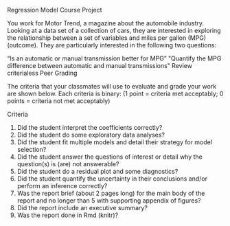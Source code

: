  Regression Model Course Project


You work for Motor Trend, a magazine about the automobile industry. 
Looking at a data set of a collection of cars, they are interested in exploring the relationship between a set of variables 
and miles per gallon (MPG) (outcome). 
They are particularly interested in the following two questions:

“Is an automatic or manual transmission better for MPG”
"Quantify the MPG difference between automatic and manual transmissions"
Review criterialess 
Peer Grading

The criteria that your classmates will use to evaluate and grade your work are shown below.
Each criteria is binary: (1 point = criteria met acceptably; 0 points = criteria not met acceptably)

 Criteria

1. Did the student interpret the coefficients correctly?
2. Did the student do some exploratory data analyses?
3. Did the student fit multiple models and detail their strategy for model selection?
4. Did the student answer the questions of interest or detail why the question(s) is (are) not answerable?
5. Did the student do a residual plot and some diagnostics?
6. Did the student quantify the uncertainty in their conclusions and/or perform an inference correctly?
7. Was the report brief (about 2 pages long) for the main body of the report and no longer than 5 with supporting appendix of figures?
8. Did the report include an executive summary?
9. Was the report done in Rmd (knitr)?
